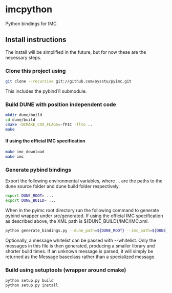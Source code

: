 # imcpython
Python bindings for IMC

## Install instructions
The install will be simplified in the future, but for now these are the necessary steps.


### Clone this project using
```bash
git clone --recursive git://github.com/oysstu/pyimc.git
```
This includes the pybind11 submodule.

### Build DUNE with position independent code
```bash
mkdir dune/build
cd dune/build
cmake -DCMAKE_CXX_FLAGS=-fPIC -flto ..
make
```

#### If using the official IMC specification
```bash
make imc_download
make imc
```

### Generate pybind bindings
Export the following environmental variables, where ... are the paths to the dune source folder and dune build folder respectively.
```bash
export DUNE_ROOT= ...
export DUNE_BUILD= ...
```

When in the pyimc root directory run the following command to generate pybind wrapper under src/generated. If using the official IMC specification as described above, the XML path is ${DUNE_BUILD}/IMC/IMC.xml.

```bash
python generate_bindings.py --dune_path=${DUNE_ROOT} --imc_path=${DUNE_BUILD}/IMC/IMC.xml
```

Optionally, a message whitelist can be passed with --whitelist.
Only the messages in this file is then generated, producing a smaller library and shorter build times. 
If an unknown message is parsed, it will simply be returned as the Message baseclass rather than a specialized message.

### Build using setuptools (wrapper around cmake)

```bash
python setup.py build
python setup.py install
```